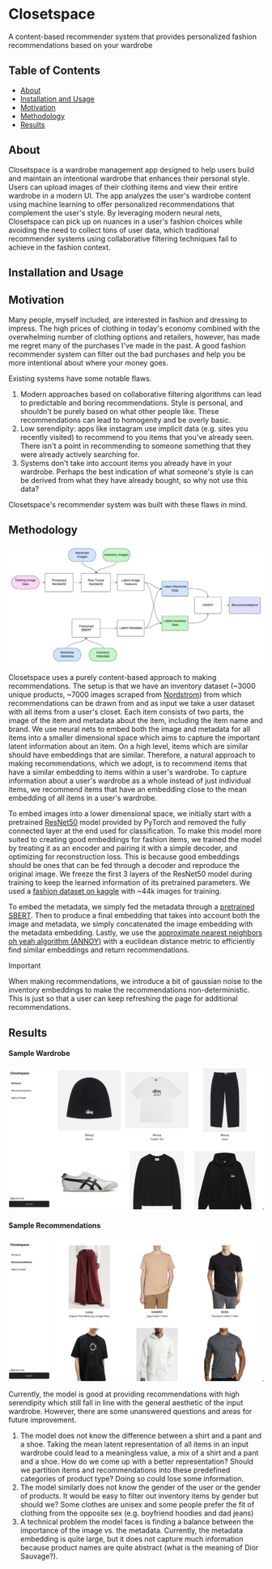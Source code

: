# Closetspace

A content-based recommender system that provides personalized fashion recommendations based on your wardrobe 

## Table of Contents

- [About](#About)
- [Installation and Usage](#Installation-and-Usage)
- [Motivation](#Motivation)
- [Methodology](#Methodology)
- [Results](#Results)

## About
Closetspace is a wardrobe management app designed to help users build and maintain an intentional wardrobe that enhances their personal style. Users can upload images of their clothing items and view their entire wardrobe in a modern UI. The app analyzes the user's wardrobe content using machine learning to offer personalized recommendations that complement the user's style. By leveraging modern neural nets, Closetspace can pick up on nuances in a user's fashion choices while avoiding the need to collect tons of user data, which traditional recommender systems using collaborative filtering techniques fail to achieve in the fashion context. 

## Installation and Usage

## Motivation
Many people, myself included, are interested in fashion and dressing to impress. The high prices of clothing in today's economy combined with the overwhelming number of clothing options and retailers, however, has made me regret many of the purchases I've made in the past. A good fashion recommender system can filter out the bad purchases and help you be more intentional about where your money goes. 


Existing systems have some notable flaws. 
1. Modern approaches based on collaborative filtering algorithms can lead to predictable and boring recommendations. Style is personal, and shouldn't be purely based on what other people like. These recommendations can lead to homogenity and be overly basic.
2. Low serendipity: apps like instagram use implicit data (e.g. sites you recently visited) to recommend to you items that you've already seen. There isn't a point in recommending to someone something that they were already actively searching for.
3. Systems don't take into account items you already have in your wardrobe. Perhaps the best indication of what someone's style is can be derived from what they have already bought, so why not use this data?


Closetspace's recommender system was built with these flaws in mind.

## Methodology
![Block Diagram](images/block_diagram.jpeg)


Closetspace uses a purely content-based approach to making recommendations. The setup is that we have an inventory dataset (~3000 unique products, ~7000 images scraped from [Nordstrom](https://www.nordstrom.com/)) from which recommendations can be drawn from and as input we take a user dataset with all items from a user's closet. Each item consists of two parts, the image of the item and metadata about the item, including the item name and brand. We use neural nets to embed both the image and metadata for all items into a smaller dimensional space which aims to capture the important latent information about an item. On a high level, items which are similar should have embeddings that are similar. Therefore, a natural approach to making recommendations, which we adopt, is to recommend items that have a similar embedding to items within a user's wardrobe. To capture information about a user's wardrobe as a whole instead of just individual items, we recommend items that have an embedding close to the mean embedding of all items in a user's wardrobe. 


To embed images into a lower dimensional space, we initially start with a pretrained [ResNet50](https://arxiv.org/pdf/1512.03385) model provided by PyTorch and removed the fully connected layer at the end used for classification. To make this model more suited to creating good embeddings for fashion items, we trained the model by treating it as an encoder and pairing it with a simple decoder, and optimizing for reconstruction loss. This is because good embeddings should be ones that can be fed through a decoder and reproduce the original image. We freeze the first 3 layers of the ResNet50 model during training to keep the learned information of its pretrained parameters. We used a [fashion dataset on kaggle](https://www.kaggle.com/datasets/paramaggarwal/fashion-product-images-dataset) with ~44k images for training. 


To embed the metadata, we simply fed the metadata through a [pretrained SBERT](https://huggingface.co/sentence-transformers/all-MiniLM-L6-v2). Then to produce a final embedding that takes into account both the image and metadata, we simply concatenated the image embedding with the metadata embedding. Lastly, we use the [approximate nearest neighbors oh yeah algorithm (ANNOY)](https://sds-aau.github.io/M3Port19/portfolio/ann/) with a euclidean distance metric to efficiently find similar embeddings and return recommendations.

> [!IMPORTANT]
> When making recommendations, we introduce a bit of gaussian noise to the inventory embeddings to make the recommendations non-deterministic. This is just so that a user can keep refreshing the page for additional recommendations.

## Results

#### Sample Wardrobe
![Sample Wardrobe](images/sample_wardrobe.jpg)

#### Sample Recommendations
![Sample Recommendations](images/sample_recommendations.jpg)


Currently, the model is good at providing recommendations with high serendipity which still fall in line with the general aesthetic of the input wardrobe. However, there are some unanswered questions and areas for future improvement.
1. The model does not know the difference between a shirt and a pant and a shoe. Taking the mean latent representation of all items in an input wardrobe could lead to a meaningless value, a mix of a shirt and a pant and a shoe. How do we come up with a better representation? Should we partition items and recommendations into these predefined categories of product type? Doing so could lose some information.
2. The model similarly does not know the gender of the user or the gender of products. It would be easy to filter out inventory items by gender but should we? Some clothes are unisex and some people prefer the fit of clothing from the opposite sex (e.g. boyfriend hoodies and dad jeans)
3. A technical problem the model faces is finding a balance between the importance of the image vs. the metadata. Currently, the metadata embedding is quite large, but it does not capture much information because product names are quite abstract (what is the meaning of Dior Sauvage?).
